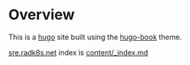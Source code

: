 # Overview

This is a [hugo](https://gohugo.io) site built using the [hugo-book](https://github.com/alex-shpak/hugo-book) theme.

[sre.radk8s.net](https://sre.radk8s.net) index is [content/_index.md](content/_index.md)
